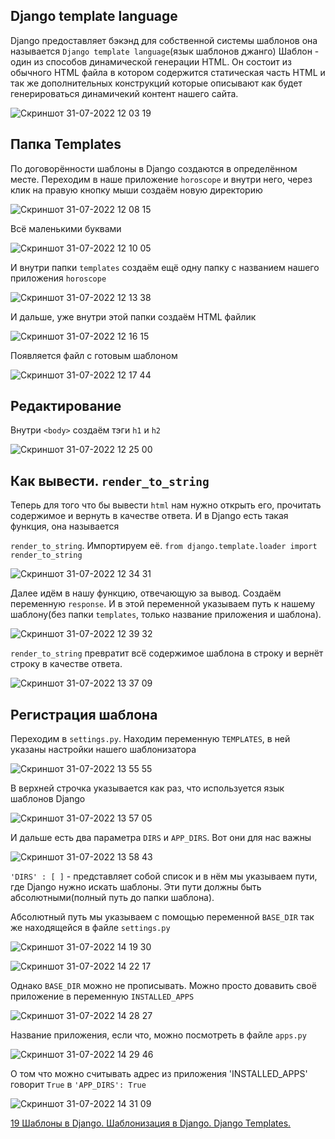 ## Django template language
Django предоставляет бэкэнд для собственной системы шаблонов она называется `Django template language`(язык шаблонов джанго)
Шаблон - один из способов динамической генерации HTML. Он состоит из обычного HTML файла в котором содержится статическая часть HTML и так же дополнительных конструкций
которые описывают как будет генерироваться динамичекий контент нашего сайта.

![Скриншот 31-07-2022 12 03 19](https://user-images.githubusercontent.com/84935915/182018994-0f0ae735-5018-47d6-b960-8696ac625409.png)

## Папка Templates

По договорённости шаблоны в Django создаются в определённом месте. Переходим в наше приложение `horoscope` и внутри него, через клик на правую кнопку мыши создаём новую директорию

![Скриншот 31-07-2022 12 08 15](https://user-images.githubusercontent.com/84935915/182019172-9f3a30ed-26f8-4f81-9ecf-6a77355661a1.png)

Всё маленькими буквами

![Скриншот 31-07-2022 12 10 05](https://user-images.githubusercontent.com/84935915/182019244-4bff96cd-2c1e-4a3c-91ef-251917e53a8c.png)

И внутри папки `templates` создаём ещё одну папку с названием нашего приложения `horoscope`

![Скриншот 31-07-2022 12 13 38](https://user-images.githubusercontent.com/84935915/182019400-15fa646e-15f4-4543-97fc-eb19a0543acb.png)

И дальше, уже внутри этой папки создаём HTML файлик

![Скриншот 31-07-2022 12 16 15](https://user-images.githubusercontent.com/84935915/182019497-f7aa10da-9e5d-49af-a0f6-36846289835c.png)

Появляется файл с готовым шаблоном

![Скриншот 31-07-2022 12 17 44](https://user-images.githubusercontent.com/84935915/182019544-cdf2eb13-4b37-4144-87b4-51aa3a6dbd1f.png)

## Редактирование

Внутри `<body>` создаём тэги `h1` и `h2`

![Скриншот 31-07-2022 12 25 00](https://user-images.githubusercontent.com/84935915/182019808-56e5dc61-bbc7-46d5-80da-27d61ea5333a.png)

## Как вывести. `render_to_string`

Теперь для того что бы вывести `html` нам нужно открыть его, прочитать содержимое и вернуть в качестве ответа. И в Django есть такая функция, она называется 

`render_to_string`. Импортируем её. `from django.template.loader import render_to_string`

![Скриншот 31-07-2022 12 34 31](https://user-images.githubusercontent.com/84935915/182020197-f119de37-463b-4d89-9eea-65747628c2cd.png)

Далее идём в нашу функцию, отвечающую за вывод. Создаём переменную `response`. И в этой переменной указываем путь к нашему шаблону(без папки `templates`, только название приложения и шаблона).

![Скриншот 31-07-2022 12 39 32](https://user-images.githubusercontent.com/84935915/182020392-39ce9220-69fd-4d16-a23b-6cf7346fdaed.png)

`render_to_string` превратит всё содержимое шаблона в строку и вернёт строку в качестве ответа.

![Скриншот 31-07-2022 13 37 09](https://user-images.githubusercontent.com/84935915/182022239-59ebcd43-d717-4efd-878d-a0685376a5d8.png)

## Регистрация шаблона

Переходим в `settings.py`. Находим переменную `TEMPLATES`, в ней указаны настройки нашего шаблонизатора 

![Скриншот 31-07-2022 13 55 55](https://user-images.githubusercontent.com/84935915/182022832-d4918dd6-eeb9-4cf5-a631-eb61ae184c51.png)

В верхней строчка указывается как раз, что используется язык шаблонов Django

![Скриншот 31-07-2022 13 57 05](https://user-images.githubusercontent.com/84935915/182022880-d7993fa1-fe3b-47c6-9676-48c23b8561e1.png)

И дальше есть два параметра `DIRS` и `APP_DIRS`. Вот они для нас важны

![Скриншот 31-07-2022 13 58 43](https://user-images.githubusercontent.com/84935915/182022932-58bd871c-a705-4c40-8d89-7d67bc97d84b.png)

`'DIRS' : [ ]` - представляет собой список и в нём мы указываем пути, где Django нужно искать шаблоны. Эти пути должны быть абсолютными(полный путь до папки шаблона).

Абсолютный путь мы указываем с помощью переменной `BASE_DIR` так же находящейся в файле `settings.py`

![Скриншот 31-07-2022 14 19 30](https://user-images.githubusercontent.com/84935915/182023860-315ddd0a-1689-4b68-96f8-4e64ae0ca7e6.png)

![Скриншот 31-07-2022 14 22 17](https://user-images.githubusercontent.com/84935915/182023900-f0228283-03e4-4414-a31a-5f6e49939b70.png)

Однако `BASE_DIR` можно не прописывать. Можно просто довавить своё приложение в переменную `INSTALLED_APPS`

![Скриншот 31-07-2022 14 28 27](https://user-images.githubusercontent.com/84935915/182024126-94e64daf-12ee-4c10-90c6-2512748379fc.png)

Название приложения, если что, можно посмотреть в файле `apps.py`

![Скриншот 31-07-2022 14 29 46](https://user-images.githubusercontent.com/84935915/182024167-7d2a9dcc-7f79-45e4-b3d7-9bd5cd519140.png)

О том что можно считывать адрес из приложения 'INSTALLED_APPS' говорит `True` в `'APP_DIRS': True`

![Скриншот 31-07-2022 14 31 09](https://user-images.githubusercontent.com/84935915/182024239-4573a3d5-c792-4aec-8ec2-e795b0461a37.png)


[19 Шаблоны в Django. Шаблонизация в Django. Django Templates.](https://www.youtube.com/watch?v=BnarjXCfSMY&list=PLQAt0m1f9OHvGM7Y7jAQP8TKbBd3up4K2&index=20)

